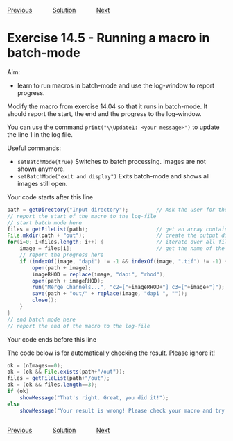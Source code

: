 [Previous](./ex14-04.md) &nbsp;&nbsp;&nbsp;&nbsp;&nbsp;&nbsp;&nbsp;&nbsp;&nbsp;&nbsp;     [Solution](../ans/ans14-05.md) &nbsp;&nbsp;&nbsp;&nbsp;&nbsp;&nbsp;&nbsp;&nbsp;&nbsp;&nbsp; [Next](./ex15-01.md)
# Exercise 14.5 - Running a macro in batch-mode

Aim: 
- learn to run macros in batch-mode and use the log-window to report progress.

Modify the macro from exercise 14.04 so that it runs in batch-mode. 
It should report the start, the end and the progress to the log-window.

You can use the command ``print("\\Update1: <your message>")`` to update
the line 1 in the log file.

Useful commands:
- ``setBatchMode(true)``					Switches to batch processing. Images are not shown anymore.
- ``setBatchMode("exit and display")``		Exits batch-mode and shows all images still open.

Your code starts after this line 
```java
path = getDirectory("Input directory");			// Ask the user for the input directory
// report the start of the macro to the log-file 
// start batch mode here 
files = getFileList(path);						// get an array containing the names of all files in the directory path
File.mkdir(path + "out");						// create the output directory
for(i=0; i<files.length; i++) {					// iterate over all files
	image = files[i];							// get the name of the current file
	// report the progress here 
	if (indexOf(image, "dapi") != -1 && indexOf(image, ".tif") != -1) {	// if the current file is a dapi-image...
		open(path + image);
		imageRHOD = replace(image, "dapi", "rhod");
		open(path + imageRHOD);
		run("Merge Channels...", "c2=["+imageRHOD+"] c3=["+image+"]");
		save(path + "out/" + replace(image, "dapi ", ""));
		close();
	}
}
// end batch mode here 
// report the end of the macro to the log-file 
```
Your code ends before this line

The code below is for automatically checking the result. Please ignore it! 
```java
ok = (nImages==0);
ok = (ok && File.exists(path+"/out"));
files = getFileList(path+"/out");
ok = (ok && files.length==3);
if (ok)
	showMessage("That's right. Great, you did it!");
else 
	showMessage("Your result is wrong! Please check your macro and try again!");
	
```
[Previous](./ex14-04.md) &nbsp;&nbsp;&nbsp;&nbsp;&nbsp;&nbsp;&nbsp;&nbsp;&nbsp;&nbsp;     [Solution](../ans/ans14-05.md) &nbsp;&nbsp;&nbsp;&nbsp;&nbsp;&nbsp;&nbsp;&nbsp;&nbsp;&nbsp; [Next](./ex15-01.md)
